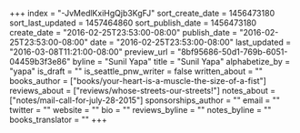+++
index = "-JvMedlKxiHgQjb3KgFJ"
sort_create_date = 1456473180
sort_last_updated = 1457464860
sort_publish_date = 1456473180
create_date = "2016-02-25T23:53:00-08:00"
publish_date = "2016-02-25T23:53:00-08:00"
date = "2016-02-25T23:53:00-08:00"
last_updated = "2016-03-08T11:21:00-08:00"
preview_url = "8bf95686-50d1-769b-6051-04459b3f3e86"
byline = "Sunil Yapa"
title = "Sunil Yapa"
alphabetize_by = "yapa"
is_draft = ""
is_seattle_pnw_writer = false
written_about = ""
books_author = ["books/your-heart-is-a-muscle-the-size-of-a-fist"]
reviews_about = ["reviews/whose-streets-our-streets!"]
notes_about = ["notes/mail-call-for-july-28-2015"]
sponsorships_author = ""
email = ""
twitter = ""
website = ""
bio = ""
reviews_byline = ""
notes_byline = ""
books_translator = ""
+++
